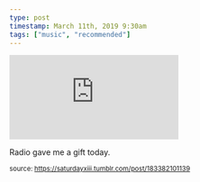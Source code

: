 ```yaml
---
type: post
timestamp: March 11th, 2019 9:30am
tags: ["music", "recommended"]
---
```

<embed type="audio/mpeg" src="https://bandcamp.com/stream_redirect?enc=mp3-128&amp;track_id=1104501430&amp;ts=1618866013&amp;t=bfa9c841e05a38e5be81ecf8b7aa1119f4012a0c"></embed>
                    
                                               
Radio gave me a gift today.
 
                                    
                                
<small>source: https://saturdayxiii.tumblr.com/post/183382101139</small>